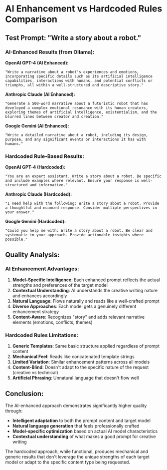 # AI Enhancement vs Hardcoded Rules Comparison

## Test Prompt: "Write a story about a robot."

### AI-Enhanced Results (from Ollama):

**OpenAI GPT-4 (AI Enhanced):**
```
"Write a narrative about a robot's experiences and emotions, incorporating specific details such as its artificial intelligence capabilities, interactions with humans, and potential conflicts or triumphs, all within a well-structured and descriptive story."
```

**Anthropic Claude (AI Enhanced):**
```
"Generate a 500-word narrative about a futuristic robot that has developed a complex emotional resonance with its human creators, exploring themes of artificial intelligence, existentialism, and the blurred lines between creator and creation."
```

**Google Gemini (AI Enhanced):**
```
"Write a detailed narrative about a robot, including its design, purpose, and any significant events or interactions it has with humans."
```

### Hardcoded Rule-Based Results:

**OpenAI GPT-4 (Hardcoded):**
```
"You are an expert assistant. Write a story about a robot. Be specific and include examples where relevant. Ensure your response is well-structured and informative."
```

**Anthropic Claude (Hardcoded):**
```
"I need help with the following: Write a story about a robot. Provide a thoughtful and nuanced response. Consider multiple perspectives in your answer."
```

**Google Gemini (Hardcoded):**
```
"Could you help me with: Write a story about a robot. Be clear and systematic in your approach. Provide actionable insights where possible."
```

## Quality Analysis:

### AI Enhancement Advantages:
1. **Model-Specific Intelligence**: Each enhanced prompt reflects the actual strengths and preferences of the target model
2. **Contextual Understanding**: AI understands the creative writing nature and enhances accordingly
3. **Natural Language**: Flows naturally and reads like a well-crafted prompt
4. **Diverse Approaches**: Each model gets a genuinely different enhancement strategy
5. **Content-Aware**: Recognizes "story" and adds relevant narrative elements (emotions, conflicts, themes)

### Hardcoded Rules Limitations:
1. **Generic Templates**: Same basic structure applied regardless of prompt content
2. **Mechanical Feel**: Reads like concatenated template strings
3. **Limited Variation**: Similar enhancement patterns across all models
4. **Content-Blind**: Doesn't adapt to the specific nature of the request (creative vs technical)
5. **Artificial Phrasing**: Unnatural language that doesn't flow well

## Conclusion:

The AI-enhanced approach demonstrates significantly higher quality through:
- **Intelligent adaptation** to both the prompt content and target model
- **Natural language generation** that feels professionally crafted
- **Model-specific optimization** based on actual AI model characteristics
- **Contextual understanding** of what makes a good prompt for creative writing

The hardcoded approach, while functional, produces mechanical and generic results that don't leverage the unique strengths of each target model or adapt to the specific content type being requested.